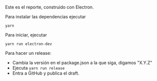 Este es el reporte, construido con Electron.

Para instalar las dependencias ejecutar

`yarn`

Para iniciar, ejecutar

`yarn run electron-dev`

Para hacer un release:

- Cambia la versión en el package.json a la que siga, digamos "X.Y.Z"
- Ejecuta `yarn run release`
- Entra a GitHub y publica el draft.